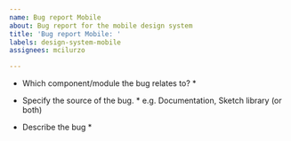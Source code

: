 ```yaml
---
name: Bug report Mobile
about: Bug report for the mobile design system
title: 'Bug report Mobile: '
labels: design-system-mobile
assignees: mcilurzo

---
```


* Which component/module the bug relates to? *

* Specify the source of the bug. *
e.g. Documentation, Sketch library (or both)

* Describe the bug *
